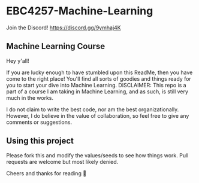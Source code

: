 # EBC4257-Machine-Learning

Join the Discord!
https://discord.gg/9ymhaj4K

## Machine Learning Course

Hey y'all!

If you are lucky enough to have stumbled upon this ReadMe, then you have come to the right place! You'll find all sorts of goodies and things ready for
you to start your dive into Machine Learning. DISCLAIMER: This repo is a part of a course I am taking in Machine Learning, and as such, is still very much
in the works.

I do not claim to write the best code, nor am the best organizationally. However, I do believe in the value of collaboration, so feel free to give any
comments or suggestions.

## Using this project

Please fork this and modify the values/seeds to see how things work. Pull requests are welcome but most likely denied.

Cheers and thanks for reading 💞
